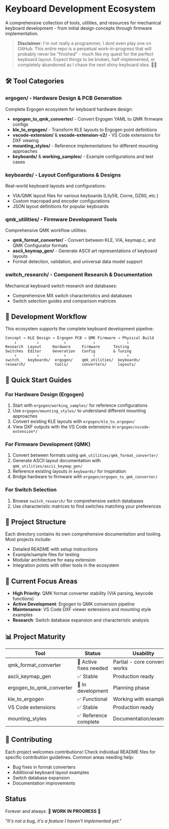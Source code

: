 # Keyboard Development Ecosystem

A comprehensive collection of tools, utilities, and resources for mechanical keyboard development - from initial design concepts through firmware implementation.

> **Disclaimer**: I'm not really a programmer, I dont even play one on GitHub. This entire repo is a perpetual work-in-progress that will probably never be "finished" - much like my quest for the perfect keyboard layout. Expect things to be broken, half-implemented, or completely abandoned as I chase the next shiny keyboard idea. 🤷‍♂️

## 🛠 Tool Categories

### **ergogen/** - Hardware Design & PCB Generation
Complete Ergogen ecosystem for keyboard hardware design:
- **ergogen_to_qmk_converter/** - Convert Ergogen YAML to QMK firmware configs
- **kle_to_ergogen/** - Transform KLE layouts to Ergogen point definitions  
- **vscode-extension/** & **vscode-extension-v2/** - VS Code extensions for DXF viewing
- **mounting_styles/** - Reference implementations for different mounting approaches
- **keyboards/** & **working_samples/** - Example configurations and test cases

### **keyboards/** - Layout Configurations & Designs
Real-world keyboard layouts and configurations:
- VIA/QMK layout files for various keyboards (Lily58, Corne, DZ60, etc.)
- Custom macropad and encoder configurations
- JSON layout definitions for popular keyboards

### **qmk_utilities/** - Firmware Development Tools
Comprehensive QMK workflow utilities:
- **qmk_format_converter/** - Convert between KLE, VIA, keymap.c, and QMK Configurator formats
- **ascii_keymap_gen/** - Generate ASCII art representations of keyboard layouts
- Format detection, validation, and universal data model support

### **switch_research/** - Component Research & Documentation
Mechanical keyboard switch research and databases:
- Comprehensive MX switch characteristics and databases
- Switch selection guides and comparison matrices

## 🔄 Development Workflow

This ecosystem supports the complete keyboard development pipeline:

```
Concept → KLE Design → Ergogen PCB → QMK Firmware → Physical Build
    ↓         ↓           ↓            ↓              ↓
Research  Layout     Hardware     Firmware      Testing
Switches  Editor     Generation   Config        & Tuning
    ↑         ↑           ↑            ↑              ↑
switch_   keyboards/  ergogen/    qmk_utilities/  keyboards/
research/             tools/      converters/     layouts/
```

## 🚀 Quick Start Guides

### For Hardware Design (Ergogen)
1. Start with `ergogen/working_samples/` for reference configurations
2. Use `ergogen/mounting_styles/` to understand different mounting approaches  
3. Convert existing KLE layouts with `ergogen/kle_to_ergogen/`
4. View DXF outputs with the VS Code extensions in `ergogen/vscode-extension*/`

### For Firmware Development (QMK)
1. Convert between formats using `qmk_utilities/qmk_format_converter/`
2. Generate ASCII layout documentation with `qmk_utilities/ascii_keymap_gen/`
3. Reference existing layouts in `keyboards/` for inspiration
4. Bridge hardware to firmware with `ergogen/ergogen_to_qmk_converter/`

### For Switch Selection
1. Browse `switch_research/` for comprehensive switch databases
2. Use characteristic matrices to find switches matching your preferences

## 📁 Project Structure

Each directory contains its own comprehensive documentation and tooling. Most projects include:
- Detailed README with setup instructions
- Example/sample files for testing
- Modular architecture for easy extension
- Integration points with other tools in the ecosystem

## 🎯 Current Focus Areas

- **High Priority**: QMK format converter stability (VIA parsing, keycode functions)
- **Active Development**: Ergogen to QMK conversion pipeline
- **Maintenance**: VS Code DXF viewer extensions and mounting style examples
- **Research**: Switch database expansion and characteristic analysis

## 📊 Project Maturity

| Tool                     | Status                | Usability                       |
| ------------------------ | --------------------- | ------------------------------- |
| qmk_format_converter     | 🔧 Active fixes needed | Partial - core conversion works |
| ascii_keymap_gen         | ✅ Stable              | Production ready                |
| ergogen_to_qmk_converter | 🚧 In development      | Planning phase                  |
| kle_to_ergogen           | ✅ Functional          | Working with examples           |
| VS Code extensions       | ✅ Stable              | Production ready                |
| mounting_styles          | ✅ Reference complete  | Documentation/examples          |

## 🤝 Contributing

Each project welcomes contributions! Check individual README files for specific contribution guidelines. Common areas needing help:
- Bug fixes in format converters
- Additional keyboard layout examples  
- Switch database expansion
- Documentation improvements

## Status

Forever and always: 🚧 **WORK IN PROGRESS** 🚧

_"It's not a bug, it's a feature I haven't implemented yet."_
